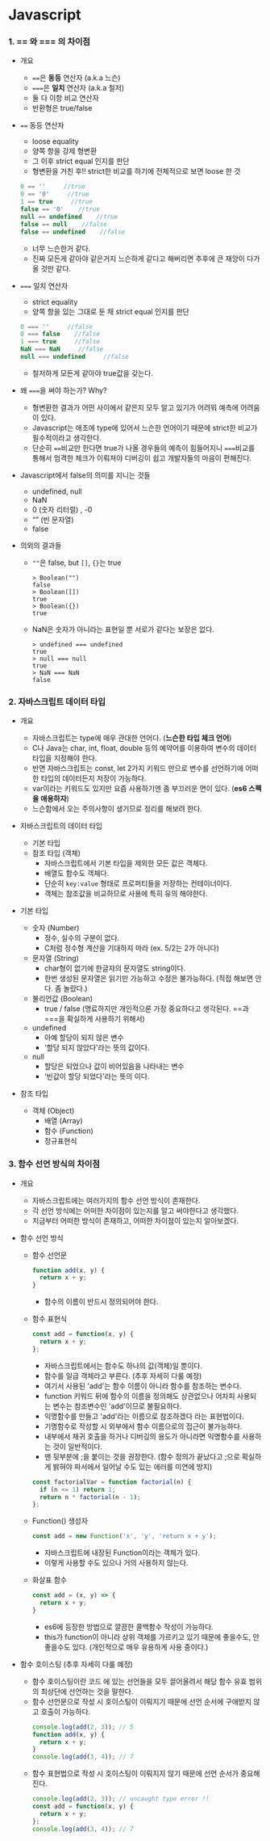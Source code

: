 # Javascript

### 1. == 와 === 의 차이점

- 개요
    - `==`은 **동등** 연산자 (a.k.a 느슨)
    - `===`은 **일치** 연산자 (a.k.a 철저)
    - 둘 다 이항 비교 연산자
    - 반환형은 true/false
    
- `==` 동등 연산자
    - loose equality
    - 양쪽 항을 강제 형변환
    - 그 이후 strict equal 인지를 판단 
    - 형변환을 거친 후!! strict한 비교를 하기에 전체적으로 보면 loose 한 것
    ```javascript
    0 == ''     //true
    0 == '0'     //true
    1 == true     //true
    false == '0'    //true
    null == undefined    //true
    false == null    //false
    false == undefined    //false
    ```
    - 너무 느슨한거 같다.
    - 진짜 모든게 같아야 같은거지 느슨하게 같다고 해버리면 추후에 큰 재앙이 다가 올 것만 같다.
    
- `===` 일치 연산자
    - strict equality
    - 양쪽 항을 있는 그대로 둔 채 strict equal 인지를 판단
    ```javascript
    0 === ''     //false
    0 === false    //false
    1 === true     //false
    NaN === NaN     //false
    null === undefined     //false
    ```
    - 철저하게 모든게 같아야 true값을 갖는다.
    
- 왜 `===`을 써야 하는가? Why?
    - 형변환한 결과가 어떤 사이에서 같은지 모두 알고 있기가 어려워 예측에 어려움이 있다.
    - Javascript는 애초에 type에 있어서 느슨한 언어이기 때문에 strict한 비교가 필수적이라고 생각한다.
    - 단순히 `==`비교만 한다면 true가 나올 경우들의 예측이 힘들어지니 `===`비교를 통해서 엄격한 체크가 이뤄져야 디버깅이 쉽고 개발자들의 마음이 편해진다. 
    
- Javascript에서 false의 의미를 지니는 것들
    - undefined, null
    - NaN
    - 0 (숫자 리터럴) , -0
    - “” (빈 문자열)
    - false

- 의외의 결과들
    - `""`은 false, but `[]`, `{}`는 true
        ```
        > Boolean("")
        false
        > Boolean([])
        true
        > Boolean({})
        true
        ```
    - NaN은 숫자가 아니라는 표현일 뿐 서로가 같다는 보장은 없다.
        ```
        > undefined === undefined
        true
        > null === null
        true
        > NaN === NaN
        false
        ```

### 2. 자바스크립트 데이터 타입

- 개요
    - 자바스크립트는 type에 매우 관대한 언어다. (**느슨한 타입 체크 언어**)
    - C나 Java는 char, int, float, double 등의 예약어를 이용하여 변수의 데이터 타입을 지정해야 한다.
    - 반면 자바스크립트는 const, let 2가지 키워드 만으로 변수를 선언하기에 어떠한 타입의 데이터든지 저장이 가능하다.
    - var이라는 키워드도 있지만 요즘 사용하기엔 좀 부끄러운 면이 있다. (**es6 스펙을 애용하자**)
    - 느슨함에서 오는 주의사항이 생기므로 정리를 해보려 한다.
    
- 자바스크립트의 데이터 타입
    - 기본 타입
    - 참조 타입 (객체)
        - 자바스크립트에서 기본 타입을 제외한 모든 값은 객체다.
        - 배열도 함수도 객체다.
        - 단순히 `key:value` 형태로 프로퍼티들을 저장하는 컨테이너이다.
        - 객체는 참조값을 비교하므로 사용에 특히 유의 해야한다.
        
- 기본 타입
    - 숫자 (Number)
        - 정수, 실수의 구분이 없다.
        - C처럼 정수형 계산을 기대하지 마라 (ex. 5/2는 2가 아니다)
    - 문자열 (String)
        - char형이 없기에 한글자의 문자열도 string이다.
        - 한번 생성된 문자열은 읽기만 가능하고 수정은 불가능하다. (직접 해보면 안다. 좀 놀랐다.)
    - 불리언값 (Boolean)
        - true / false (명료하지만 개인적으론 가장 중요하다고 생각된다. ==과 ===을 확실하게 사용하기 위해서)
    - undefined
        - 아예 할당이 되지 않은 변수
        - '할당 되지 않았다'라는 뜻의 값이다.
    - null
        - 할당은 되었으나 값이 비어있음을 나타내는 변수
        - '빈값이 할당 되었다'라는 뜻의 이다.
        
- 참조 타입
    - 객체 (Object)
        - 배열 (Array)
        - 함수 (Function)
        - 정규표현식
            
### 3. 함수 선언 방식의 차이점

- 개요
    - 자바스크립트에는 여러가지의 함수 선언 방식이 존재한다.
    - 각 선언 방식에는 어떠한 차이점이 있는지를 알고 써야한다고 생각했다.
    - 지금부터 어떠한 방식이 존재하고, 어떠한 차이점이 있는지 알아보겠다.
    
- 함수 선언 방식
    - 함수 선언문
        ```javascript
        function add(x, y) {    
          return x + y;
        }
        ```
        - 함수의 이름이 반드시 정의되어야 한다.
      
    - 함수 표현식
        ```javascript
        const add = function(x, y) {    
          return x + y;
        };
        ```
        - 자바스크립트에서는 함수도 하나의 값(객체)일 뿐이다.
        - 함수를 일급 객체라고 부른다. (추후 자세히 다룰 예정)
        - 여기서 사용된 'add'는 함수 이름이 아니라 함수를 참조하는 변수다.
        - function 키워드 뒤에 함수의 이름을 정의해도 상관없으나 어차피 사용되는 변수는 참조변수인 'add'이므로 불필요하다.
        - 익명함수를 만들고 'add'라는 이름으로 참조하겠다 라는 표현법이다.
        - 기명함수로 작성할 시 외부에서 함수 이름으로의 접근이 불가능하다.
        - 내부에서 재귀 호출을 하거나 디버깅의 용도가 아니라면 익명함수를 사용하는 것이 일반적이다.
        - 맨 뒷부분에 ;을 붙이는 것을 권장한다. (함수 정의가 끝났다고 ;으로 확실하게 밝혀야 파서에서 일어날 수도 있는 에러를 미연에 방지)
        ```javascript
        const factorialVar = function factorial(n) {    
          if (n <= 1) return 1;
          return n * factorial(n - 1);
        };
        ```
    
    - Function() 생성자
        ```javascript
        const add = new Function('x', 'y', 'return x + y');
        ```
        - 자바스크립트에 내장된 Function이라는 객체가 있다.
        - 이렇게 사용할 수도 있으나 거의 사용하지 않는다.
             
    - 화살표 함수
        ```javascript
        const add = (x, y) => {  
          return x + y;
        } 
        ```
        - es6에 등장한 방법으로 깔끔한 콜백함수 작성이 가능하다.
        - this가 function이 아니라 상위 객체를 가르키고 있기 때문에 좋을수도, 안좋을수도 있다. (개인적으로 매우 유용하게 사용 중이다.)

- 함수 호이스팅 (추후 자세히 다룰 예정)
    - 함수 호이스팅이란 코드 에 있는 선언들을 모두 끌어올려서 해당 함수 유효 범위의 최상단에 선언하는 것을 말한다.
    - 함수 선언문으로 작성 시 호이스팅이 이뤄지기 때문에 선언 순서에 구애받지 않고 호출이 가능하다.
        ```javascript
        console.log(add(2, 3)); // 5
        function add(x, y) {    
          return x + y;
        }
        console.log(add(3, 4)); // 7
        ```
    - 함수 표현법으로 작성 시 호이스팅이 이뤄지지 않기 때문에 선언 순서가 중요해진다.
        ```javascript
        console.log(add(2, 3)); // uncaught type error !!
        const add = function(x, y) {    
          return x + y;
        };
        console.log(add(3, 4)); // 7
        ```